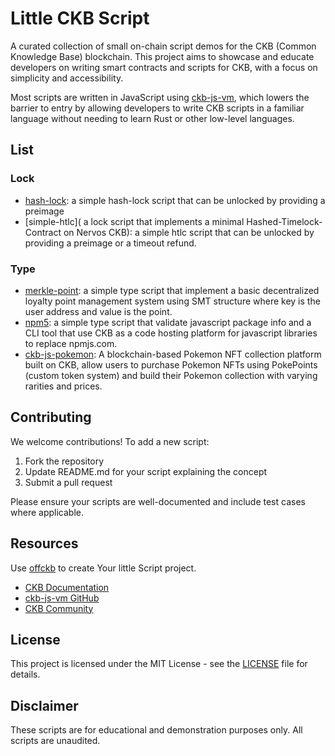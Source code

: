 # Little CKB Script

A curated collection of small on-chain script demos for the CKB (Common Knowledge Base) blockchain. This project aims to showcase and educate developers on writing smart contracts and scripts for CKB, with a focus on simplicity and accessibility.

Most scripts are written in JavaScript using [ckb-js-vm](https://github.com/nervosnetwork/ckb-js-vm), which lowers the barrier to entry by allowing developers to write CKB scripts in a familiar language without needing to learn Rust or other low-level languages.

## List

### Lock

- [hash-lock](https://github.com/nervosnetwork/docs.nervos.org/tree/develop/examples/dApp/simple-lock): a simple hash-lock script that can be unlocked by providing a preimage
- [simple-htlc]( a lock script that implements a minimal Hashed-Timelock-Contract on Nervos CKB): a simple htlc script that can be unlocked by providing a preimage or a timeout refund.

### Type

- [merkle-point](https://github.com/RetricSu/merkle-point): a simple type script that implement a basic decentralized loyalty point management system using SMT structure where key is the user address and value is the point.
- [npm5](https://github.com/RetricSu/npm5): a simple type script that validate javascript package info and a CLI tool that use CKB as a code hosting platform for javascript libraries to replace npmjs.com.
- [ckb-js-pokemon](https://github.com/cryptape/ckb-js-pokemon): A blockchain-based Pokemon NFT collection platform built on CKB, allow users to purchase Pokemon NFTs using PokePoints (custom token system) and build their Pokemon collection with varying rarities and prices.

## Contributing

We welcome contributions! To add a new script:

1. Fork the repository
2. Update README.md for your script explaining the concept
3. Submit a pull request

Please ensure your scripts are well-documented and include test cases where applicable.

## Resources

Use [offckb](https://github.com/ckb-devrel/offckb?tab=readme-ov-file#create-a-ckb-smart-contract-project) to create Your little Script project.

- [CKB Documentation](https://docs.nervos.org/)
- [ckb-js-vm GitHub](https://github.com/nervosnetwork/ckb-js-vm)
- [CKB Community](https://talk.nervos.org/)

## License

This project is licensed under the MIT License - see the [LICENSE](LICENSE) file for details.

## Disclaimer

These scripts are for educational and demonstration purposes only. All scripts are unaudited.
